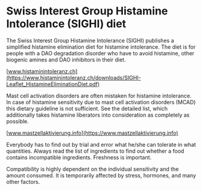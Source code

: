 <!--
source: gpt-3 + jph editing
abbr: SIGHI
tags: diet
-->

# Swiss Interest Group Histamine Intolerance (SIGHI) diet

The Swiss Interest Group Histamine Intolerance (SIGHI) publishes a simplified
histamine elimination diet for histamine intolerance. The diet is for people
with a DAO degradation disorder who have to avoid histamine, other biogenic
amines and DAO inhibitors in their diet.

[www.histaminintoleranz.ch](https://www.histaminintoleranz.ch/downloads/SIGHI-Leaflet_HistamineEliminationDiet.pdf)

Mast cell activation disorders are often mistaken for histamine intolerance. In
case of histamine sensitivity due to mast cell activation disorders (MCAD) this
dietary guideline is not sufficient. See the detailed list, which additionally
takes histamine liberators into consideration as completely as possible.

[www.mastzellaktivierung.info](https://www.mastzellaktivierung.info)

Everybody has to find out by trial and error what he/she can tolerate in what
quantities. Always read the list of ingredients to find out whether a food
contains incompatible ingredients. Freshness is important.

Compatibility is highly dependent on the individual sensitivity and the amount
consumed. It is temporarily affected by stress, hormones, and many other factors.
